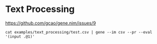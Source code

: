 # Text Processing

https://github.com/gcao/gene.nim/issues/9

```
cat examples/text_processing/test.csv | gene --im csv --pr --eval '(input .@1)'
```

